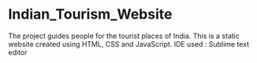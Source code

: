 # Indian_Tourism_Website
The project guides people for the tourist places of India.
This is a static website created using HTML, CSS and JavaScript.
IDE used : Sublime text editor
